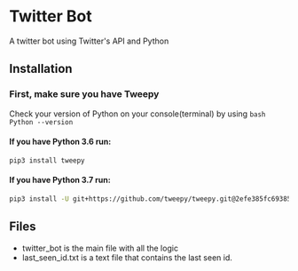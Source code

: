 

# Twitter Bot

A twitter bot using Twitter's API and Python 

## Installation

### First, make sure you have Tweepy
Check your version of Python on your console(terminal) by using ```bash Python --version ```

#### If you have Python 3.6 run:
```
pip3 install tweepy
```

#### If you have Python 3.7 run: 
```bash
pip3 install -U git+https://github.com/tweepy/tweepy.git@2efe385fc69385b57733f747ee62e6be12a1338b
```
## Files

* twitter_bot is the main file with all the logic
* last_seen_id.txt is a text file that contains the last seen id. 
